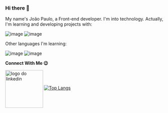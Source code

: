 ### Hi there 👋

My name's João Paulo, a Front-end developer. I'm into technology. Actually, I'm learning and developing projects with:

![image](https://user-images.githubusercontent.com/129566099/234394199-ec7c04c1-25c7-406d-a5a9-3c9f34908044.png)
![image](https://user-images.githubusercontent.com/129566099/234394268-960d91da-4755-403e-9b91-6378ce34bd85.png)


Other languages I'm learning:

![image](https://user-images.githubusercontent.com/129566099/234394736-a43b240d-5c79-4988-99f6-91e330441184.png)
![image](https://user-images.githubusercontent.com/129566099/234394754-da898588-f3d0-405a-87a3-a87b73328adf.png)

<strong>Connect With Me :wink:</strong>

<a href="https://www.linkedin.com/in/joão-paulo-rodrigues-676a69228/">
<img align="left"= alt="logo do linkedin" width="120px" src="https://img.shields.io/badge/LinkedIn-0077B5?style=for-the-badge&logo=linkedin&logoColor=white" />

</a>

<br>
<br>

[![Top Langs](https://github-readme-stats.vercel.app/api/top-langs/?username=Rodrigues23Gyn&size_weight=0.5&count_weight=0.5)](https://github.com/anuraghazra/github-readme-stats)




